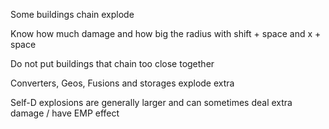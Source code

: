 
Some buildings chain explode

Know how much damage and how big the radius with shift + space and x + space

Do not put buildings that chain too close together

Converters, Geos, Fusions and storages explode extra

Self-D explosions are generally larger and can sometimes deal extra damage / have EMP effect
